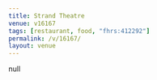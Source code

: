 ```yaml
---
title: Strand Theatre
venue: v16167
tags: [restaurant, food, "fhrs:412292"]
permalink: /v/16167/
layout: venue
---
```

null